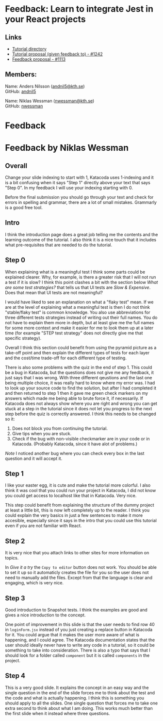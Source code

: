 # Feedback: Learn to integrate Jest in your React projects

## Links

 - [Tutorial directory](https://github.com/KTH/devops-course/tree/2021/contributions/executable-tutorial/agnespet-adahen)
 - [Tutorial proposal (given feedback to) - #1242](https://github.com/KTH/devops-course/pull/1242)  
 - [Feedback proposal - #1113](https://github.com/KTH/devops-course/pull/1113)  

## Members:

Name: Anders Nilsson (andnil5@kth.se)  
GitHub: [andnil5](https://github.com/andnil5)

Name: Niklas Wessman (nwessman@kth.se)  
GitHub: [nwessman](https://github.com/nwessman)


# Feedback


# Feedback by Niklas Wessman

## Overall
Change your slide indexing to start with 1, Katacoda uses 1-indexing and it is a bit confusing when it says "Step 1" directly above your text that says "Step 0". In my feedback I will use your indexing starting with 0.

Before the final submission you should go through your text and check for errors in spelling and grammar, there are a lot of small mistakes. Grammarly is a good free tool.

## Intro

I think the introduction page does a great job telling me the contents and the learning outcome of the tutorial. I also think it is a nice touch that it includes what pre-requisites that are needed to do the tutorial.

## Step 0

When explaining what is a meaningful test I think some parts could be explained clearer. Why, for example, is there a greater risk that I will not run a test if it is slow? I think this point clashes a bit with the section below *What are some test strategies?* that tells us that UI tests are *Slow & Expensive*. Does that mean that UI tests are not meaningful?

I would have liked to see an explanation on what a "flaky test" mean. If we are at the level of explaining what a meaningful test is then I do not think "stable/flaky test" is common knowledge. You also use abbreviations for three different tests strategies instead of writing out their full names. You do not have to explain them more in depth, but at least give me the full names for some more context and make it easier for me to look them up at a later time (for example "STEP test strategy" does not directly give me that specific strategy).

Overall I think this section could benefit from using the pyramid picture as a take-off point and then explain the different types of tests for each layer and the cost/time trade-off for each different type of testing.

There is also some problems with the quiz in the end of step 1. This could be a bug in Katacoda, but the questions does not give me any feedback, it just says that I was wrong. With three different qeustions and the last one being multiple choice, it was really hard to know where my error was. I had to look up your source code to find the solution, but after I had completed it and then returned to step 1 then it gave me green check markers on my answers which made me being able to brute force it, if necessarily. If Katacoda does not always show where you are right and wrong you can get stuck at a step in the tutorial since it does not let you progress to the next step before the quiz is correctly answered. 
I think this needs to be changed so it:

1. Does not block you from continuing the tutorial.
2. Give tips when you are stuck.
3. Check if the bug with non-visible checkmarker are in your code or in Katacoda. (Probably Katacoda, since it have alot of problems.)

*Note* I noticed another bug where you can check every box in the last question and it will accept it.

## Step 1

I like your easter egg, it is cute and make the tutorial more colorful. I also think it was cool that you could run your project in Katacoda, I did not know you could get access to localhost like that in Katacoda. Very nice.

This step could benefit from explaining the structure of the dummy project at least a little bit, this is now left completely up to the reader. I think you could explain the very basics in just a few sentences to make it more accesible, especially since it says in the intro that you could use this tutorial even if you are not familiar with React.

## Step  2

It is very nice that you attach links to other sites for more information on topics. 

In *Give it a try* the `Copy to editor` button does not work. You should be able to set it up so it automaticly creates the file for you so the user does not need to manually add the files. Except from that the language is clear and engaging, which is very nice.

## Step 3

Good introduction to Snapshot tests. I think the examples are good and gives a nice introduction to the concept. 

One point of improvement in this slide is that the user needs to find row 40 in `loginForm.jsx` instead of you just creating a replace button in Katacoda for it. You could argue that it makes the user more aware of what is happening, and I could agree. The Katacoda documentation states that the user should ideally never have to write any code in a tutorial, so it could be something to take into consideration. There is also a typo that says that I should look for a folder called `component` but it is called `components` in the project. 

## Step 4

This is a very good slide. It explains the concept in an easy way and the single question in the end of the slide forces me to think about the test and the code and what is actually happening. I think this is something you should apply to all the slides. One single question that forces me to take one extra second to think about what I am doing. This works much better than the first slide when it instead where three questions. 